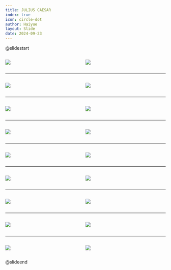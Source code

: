 ```yaml
---
title: JULIUS CAESAR
index: true
icon: circle-dot
author: Haiyue
layout: Slide
date: 2024-09-23
---
```

 
@slidestart

<div style="display:flex">
<div style="flex:1">

![](/reading/english/Level-Y/JULIUS%20CAESAR/001.webp)
</div>
<div style="flex:1">

![](/reading/english/Level-Y/JULIUS%20CAESAR/002.webp)
</div>
</div>

---

<div style="display:flex">
<div style="flex:1">

![](/reading/english/Level-Y/JULIUS%20CAESAR/003.webp)
</div>
<div style="flex:1">

![](/reading/english/Level-Y/JULIUS%20CAESAR/004.webp)
</div>
</div>

---

<div style="display:flex">
<div style="flex:1">

![](/reading/english/Level-Y/JULIUS%20CAESAR/005.webp)
</div>
<div style="flex:1">

![](/reading/english/Level-Y/JULIUS%20CAESAR/006.webp)
</div>
</div>

---

<div style="display:flex">
<div style="flex:1">

![](/reading/english/Level-Y/JULIUS%20CAESAR/007.webp)
</div>
<div style="flex:1">

![](/reading/english/Level-Y/JULIUS%20CAESAR/008.webp)
</div>
</div>

---

<div style="display:flex">
<div style="flex:1">

![](/reading/english/Level-Y/JULIUS%20CAESAR/009.webp)
</div>
<div style="flex:1">

![](/reading/english/Level-Y/JULIUS%20CAESAR/010.webp)
</div>
</div>

---

<div style="display:flex">
<div style="flex:1">

![](/reading/english/Level-Y/JULIUS%20CAESAR/011.webp)
</div>
<div style="flex:1">

![](/reading/english/Level-Y/JULIUS%20CAESAR/012.webp)
</div>
</div>

---

<div style="display:flex">
<div style="flex:1">

![](/reading/english/Level-Y/JULIUS%20CAESAR/013.webp)
</div>
<div style="flex:1">

![](/reading/english/Level-Y/JULIUS%20CAESAR/014.webp)
</div>
</div>

---

<div style="display:flex">
<div style="flex:1">

![](/reading/english/Level-Y/JULIUS%20CAESAR/015.webp)
</div>
<div style="flex:1">

![](/reading/english/Level-Y/JULIUS%20CAESAR/016.webp)
</div>
</div>

---

<div style="display:flex">
<div style="flex:1">

![](/reading/english/Level-Y/JULIUS%20CAESAR/017.webp)
</div>
<div style="flex:1">

![](/reading/english/Level-Y/JULIUS%20CAESAR/018.webp)
</div>
</div>

@slideend